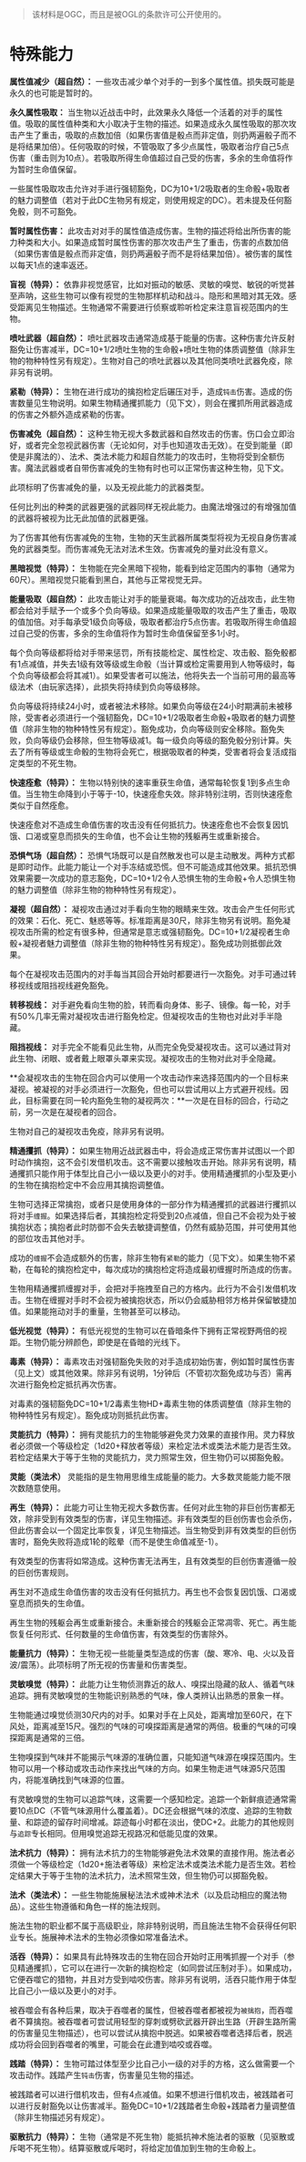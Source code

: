 > 该材料是OGC，而且是被OGL的条款许可公开使用的。

# 特殊能力

**属性值减少（超自然）：** 一些攻击减少单个对手的一到多个属性值。损失既可能是永久的也可能是暂时的。

**永久属性吸取：** 当生物以近战击中时，此效果永久降低一个活着的对手的属性值。吸取的属性值种类和大小取决于生物的描述。如果造成永久属性吸取的那次攻击产生了重击，吸取的点数加倍（如果伤害值是骰点而非定值，则扔两遍骰子而不是将结果加倍）。任何吸取的时候，不管吸取了多少点属性，吸取者治疗自己5点伤害（重击则为10点）。若吸取所得生命值超过自己受的伤害，多余的生命值将作为暂时生命值保留。

一些属性吸取攻击允许对手进行强韧豁免，DC为10+1/2吸取者的生命骰+吸取者的魅力调整值（若对于此DC生物另有规定，则使用规定的DC）。若未提及任何豁免骰，则不可豁免。

**暂时属性伤害：** 此攻击对对手的属性值造成伤害。生物的描述将给出所伤害的能力种类和大小。如果造成暂时属性伤害的那次攻击产生了重击，伤害的点数加倍（如果伤害值是骰点而非定值，则扔两遍骰子而不是将结果加倍）。被伤害的属性以每天1点的速率返还。

**盲视（特异）：** 依靠非视觉感官，比如对振动的敏感、灵敏的嗅觉、敏锐的听觉甚至声呐，这些生物可以像有视觉的生物那样机动和战斗。隐形和黑暗对其无效。感受距离见生物描述。生物通常不需要进行侦察或聆听检定来注意盲视范围内的生物。

**喷吐武器（超自然）：** 喷吐武器攻击通常造成基于能量的伤害。这种伤害允许反射豁免让伤害减半，DC=10+1/2喷吐生物的生命骰+喷吐生物的体质调整值（除非生物的物种特性另有规定）。生物对自己的喷吐武器以及其他同类喷吐武器免疫，除非另有说明。

**紧勒（特异）：** 生物在进行成功的擒抱检定后碾压对手，造成`钝击`伤害。造成的伤害数量见生物说明。如果生物精通攫抓能力（见下文），则会在攫抓所用武器造成的伤害之外额外造成紧勒的伤害。

**伤害减免（超自然）：** 这种生物无视大多数武器和自然攻击的伤害。伤口会立即治好，或者完全忽视武器伤害（无论如何，对手也知道攻击无效）。在受到能量（即使是非魔法的）、法术、类法术能力和超自然能力的攻击时，生物将受到全额伤害。魔法武器或者自带伤害减免的生物有时也可以正常伤害这种生物，见下文。

此项标明了伤害减免的量，以及无视此能力的武器类型。

任何比列出的种类的武器更强的武器同样无视此能力。由魔法增强过的有增强加值的武器将被视为比无此加值的武器更强。

为了伤害其他有伤害减免的生物，生物的天生武器所属类型将视为无视自身伤害减免的武器类型。而伤害减免无法对法术生效。伤害减免的量对此没有意义。

**黑暗视觉（特异）：** 生物能在完全黑暗下视物，能看到给定范围内的事物（通常为60尺）。黑暗视觉只能看到黑白，其他与正常视觉无异。

**能量吸取（超自然）：** 此攻击能让对手的能量衰竭。每次成功的近战攻击，此生物都会给对手赋予一个或多个负向等级。如果造成能量吸取的攻击产生了重击，吸取的值加倍。对手每承受1级负向等级，吸取者都治疗5点伤害。若吸取所得生命值超过自己受的伤害，多余的生命值将作为暂时生命值保留至多1小时。

每个负向等级都将给对手带来惩罚，所有技能检定、属性检定、攻击骰、豁免骰都有1点减值，并失去1级有效等级或生命骰（当计算或检定需要用到人物等级时，每个负向等级都会将其减1）。如果受害者可以施法，他将失去一个当前可用的最高等级法术（由玩家选择），此损失将持续到负向等级移除。

负向等级将持续24小时，或者被法术移除。如果负向等级在24小时期满前未被移除，受害者必须进行一个强韧豁免，DC=10+1/2吸取者生命骰+吸取者的魅力调整值（除非生物的物种特性另有规定）。豁免成功，负向等级则安全移除。豁免失败，负向等级仍会移除，但生物等级减1。每一级负向等级的豁免骰分别计算。失去了所有等级或生命骰的生物将会死亡，根据吸取者的种类，受害者将会复活成指定类型的不死生物。

**快速痊愈（特异）：** 生物以特别快的速率重获生命值，通常每轮恢复1到多点生命值。当生物生命降到小于等于-10，快速痊愈失效。除非特别注明，否则快速痊愈类似于自然痊愈。

快速痊愈对不造成生命值伤害的攻击没有任何抵抗力。快速痊愈也不会恢复因饥饿、口渴或窒息而损失的生命值，也不会让生物的残躯再生或重新接合。

**恐惧气场（超自然）：** 恐惧气场既可以是自然散发也可以是主动散发。两种方式都是即时动作。此能力能让一个对手冻结或恐慌。但不可能造成其他效果。抵抗恐惧效果需要一次成功的意志豁免，DC=10+1/2令人恐惧生物的生命骰+令人恐惧生物的魅力调整值（除非生物的物种特性另有规定）。

**凝视（超自然）：** 凝视攻击通过对手看向生物的眼睛来生效。攻击会产生任何形式的效果：石化、死亡、魅惑等等。标准距离是30尺，除非生物另有说明。豁免凝视攻击所需的检定有很多种，但通常是意志或强韧豁免。DC=10+1/2凝视者生命骰+凝视者魅力调整值（除非生物的物种特性另有规定）。豁免成功则抵御此效果。

每个在凝视攻击范围内的对手每当其回合开始时都要进行一次豁免。对手可通过转移视线或阻挡视线避免豁免。

**转移视线：** 对手避免看向生物的脸，转而看向身体、影子、镜像。每一轮，对手有50%几率无需对凝视攻击进行豁免检定。但凝视攻击的生物也对此对手半隐藏。

**阻挡视线：** 对手完全不能看见此生物，从而完全免受凝视攻击。这可以通过背对此生物、闭眼、或者戴上眼罩头罩来实现。凝视攻击的生物对此对手全隐藏。

**会凝视攻击的生物在回合内可以使用一个攻击动作来选择范围内的一个目标来凝视。被凝视的对手必须进行一次豁免，但也可以尝试用以上方式避开视线。因此，目标需要在同一轮内豁免生物的凝视两次：**一次是在目标的回合，行动之前，另一次是在凝视者的回合。

生物对自己的凝视攻击免疫，除非另有说明。

**精通攫抓（特异）：** 如果生物用近战武器击中，将会造成正常伤害并试图以一个即时动作擒抱，这不会引发借机攻击。这不需要以接触攻击开始。除非另有说明，精通攫抓只能作用于体型比自己小一级以及更小的对手。使用精通攫抓的小型及更小的生物在擒抱检定中不会应用其擒抱调整值。

生物可选择正常擒抱，或者只是使用身体的一部分作为精通攫抓的武器进行攫抓以将对手`缠握`。如果选择后者，其擒抱检定将受到20点减值，但自己不会视为处于被擒抱状态；擒抱者此时防御不会失去敏捷调整值，仍然有威胁范围，并可使用其他的部位攻击其他对手。

成功的`缠握`不会造成额外的伤害，除非生物有`紧勒`的能力（见下文）。如果生物不紧勒，在每轮的擒抱检定中，每次成功的擒抱检定将造成最初缠握时所造成的伤害。

生物用精通攫抓缠握对手，会把对手拖拽至自己的方格内。此行为不会引发借机攻击。生物在缠握对手时不会视为被擒抱状态，所以仍会威胁相邻方格并保留敏捷加值。如果能拖动对手的重量，生物甚至可以移动。

**低光视觉（特异）：** 有低光视觉的生物可以在昏暗条件下拥有正常视野两倍的视距。生物仍能分辨颜色，即使是在昏暗的光线下。

**毒素（特异）：** 毒素攻击对强韧豁免失败的对手造成初始伤害，例如暂时属性伤害（见上文）或其他效果。除非另有说明，1分钟后（不管初次豁免成功与否）需再次进行豁免检定抵抗再次伤害。

对毒素的强韧豁免DC=10+1/2毒素生物HD+毒素生物的体质调整值（除非生物的物种特性另有规定）。豁免成功则抵抗此伤害。

**灵能抗力（特异）：** 拥有灵能抗力的生物能够避免灵力效果的直接作用。灵力释放者必须做一个等级检定（1d20+释放者等级）来检定法术或类法术能力是否生效。若检定结果大于等于生物的灵能抗力，灵力照常生效，但生物仍可以掷豁免骰。

**灵能（类法术）** 灵能指的是生物用思维生成能量的能力。大多数灵能能力能不限次数随意使用。

**再生（特异）：** 此能力可让生物无视大多数伤害。任何对此生物的非巨创伤害都无效，除非受到有效类型的伤害，详见生物描述。非有效类型的巨创伤害也会杀伤，但此伤害会以一个固定比率恢复，详见生物描述。当生物受到非有效类型的巨创伤害时，豁免失败将造成1轮的眩晕（而不是使生命值减至-1）。

有效类型的伤害将如常造成。这种伤害无法再生，且有效类型的巨创伤害遵循一般的巨创伤害规则。

再生对不造成生命值伤害的攻击没有任何抵抗力。再生也不会恢复因饥饿、口渴或窒息而损失的生命值。

再生生物的残躯会再生或重新接合。未重新接合的残躯会正常凋零、死亡。再生能恢复任何形式、任何数量的生命值伤害，有效类型的伤害除外。

**能量抗力（特异）：** 生物无视一些能量类型造成的伤害（酸、寒冷、电、火以及音波/震荡）。此项标明了所无视的伤害量和伤害类型。

**灵敏嗅觉（特异）：** 此能力让生物侦测靠近的敌人、嗅探出隐藏的敌人、循着气味追踪。拥有灵敏嗅觉的生物能识别熟悉的气味，像人类辨认出熟悉的景象一样。

生物能通过嗅觉侦测30尺内的对手。如果对手在上风处，距离增加至60尺，在下风处，距离减至15尺。强烈的气味的可嗅探距离是通常的两倍。极重的气味的可嗅探距离是通常的三倍。

生物嗅探到气味并不能揭示气味源的准确位置，只能知道气味源在嗅探范围内。生物可以用一个移动或攻击动作来找出气味的方向。如果生物走进气味源5尺范围内，将能准确找到气味源的位置。

有灵敏嗅觉的生物可以追踪气味，这需要一个感知检定。追踪一个新鲜痕迹通常需要10点DC（不管气味源用什么覆盖着）。DC还会根据气味的浓度、追踪的生物数量、和踪迹的留存时间增减。踪迹每小时都在淡出，使DC+2。此能力的其他规则与`追踪`专长相同。但用嗅觉追踪无视路况和低能见度的效果。

**法术抗力（特异）：** 拥有法术抗力的生物能够避免法术效果的直接作用。施法者必须做一个等级检定（1d20+施法者等级）来检定法术或类法术能力是否生效。若检定结果大于等于生物的法术抗力，法术照常生效，但生物仍可以掷豁免骰。

**法术（类法术）：** 一些生物能施展秘法法术或神术法术（以及启动相应的魔法物品）。这些生物遵循和角色一样的施法规则。

施法生物的职业都不属于高级职业，除非特别说明，而且施法生物不会获得任何职业专长。施展神术法术的生物必须像如常准备法术。

**活吞（特异）：** 如果具有此特殊攻击的生物在回合开始时正用嘴抓握一个对手（参见精通攫抓），它可以在进行一次新的擒抱检定（如同尝试压制对手）。如果成功，它便吞噬它的猎物，并且对方受到啮咬伤害。除非另有说明，活吞只能作用于体型比自己小一级以及更小的对手。

被吞噬会有各种后果，取决于吞噬者的属性，但被吞噬者都被视为`被擒抱`，而吞噬者不算擒抱。被吞噬者可尝试用轻型的穿刺或劈砍武器开辟出生路（开辟生路所需的伤害量见生物描述），也可以尝试从擒抱中脱逃。如果被吞噬者选择后者，脱逃成功将会回到吞噬者的嘴里，可能会在此遭到啮咬或吞噬。

**践踏（特异）：** 生物可踏过体型至少比自己小一级的对手的方格，这么做需要一个攻击动作。践踏产生`钝击`伤害，伤害量见生物的描述。

被践踏者可以进行借机攻击，但有4点减值。如果不想进行借机攻击，被践踏者可以进行反射豁免以让伤害减半。豁免DC=10+1/2践踏者生命骰+践踏者力量调整值（除非生物描述另有规定）。

**驱散抗力（特异）：** 生物（通常是不死生物）能抵抗神术施法者的驱散（见驱散或斥喝不死生物）。结算驱散或斥喝时，将给定加值加到生物的生命骰上。
